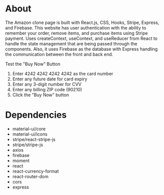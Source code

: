 # About

The Amazon clone page is built with React.js, CSS, Hooks, Stripe, Express, and Firebase. This website has user authentication with the ability to remember your order, remove items, and purchase items using Stripe payment. Uses createContext, useContext, and useReducer from React to handle the state management that are being passed through the components. Also, it uses Firebase as the database with Express handling the communication between the front and back end. 

Test the "Buy Now" Button

1. Enter 4242 4242 4242 4242 as the card number
2. Enter any future date for card expiry
3. Enter any 3-digit number for CVV
4. Enter any billing ZIP code (90210)
5. Click the "Buy Now" button

# Dependencies

- material-ui/core
- material-ui/icons
- stripe/react-stripe-js
- stripe/stripe-js
- axios
- firebase
- moment
- react
- react-currency-format
- react-router-dom
- cors
- express
